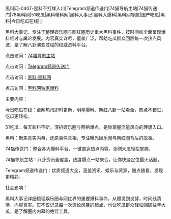 #
黑料网-0407-黑料不打烊入口|Telegram频道传送门|74猫导航主站|74猫传送门|78黑料网|51吃瓜|黑料曝料网|黑料大事记|黑料大爆料|黑料网导航|国产吃瓜|黑料|今日吃瓜在线|lj

黑料大事记，专注于整理娱乐圈与网红圈历史重大黑料事件，按时间线全面呈现爆料经过与舆论发展。内容真实详尽，覆盖广泛，帮助吃瓜群众回顾每一次热点风波，是了解八卦演变过程的权威资料平台。


点击访问：<a href="https://74mao.com/">74猫导航主站</a>

点击访问：<a href="https://74mao.com/">Telegram频道传送门</a>

点击访问：<a href="https://haef.pages.dev/">黑料·黑料网</a>

点击访问：<a href="https://tyer.pages.dev/">黑料网独家爆料</a>


主要内容：

今日吃瓜在线：全网热讯即时更新，明星爆料、网红八卦一站看全，热点不错过，吃瓜更轻松。

51吃瓜：每天新料不断，深扒娱乐圈与网络爆点，是你掌握流量风向的理想入口。

黑料：聚焦真实内幕，还原事件真相，专注曝光娱乐圈与网红圈背后的故事。

74猫传送门：整合各大爆料平台，一键直达热点内容，全网大瓜轻松掌握。

74猫导航主站：八卦资讯全覆盖，热度爆点一站聚合，让你快速定位最火话题。

Telegram频道传送门：优质频道大全，涵盖资讯、娱乐与资源，随点随看，发现更精彩。

社会影响：

黑料大事记详细梳理娱乐圈与网红界的重要爆料事件，从爆发到发酵，时间线清晰，内容真实。它不仅记录每一次舆论风暴的起点，也让吃瓜群众轻松回顾往年大瓜，是了解圈内内幕的绝佳工具。

<span style="display:none;">[Canonical link](）</span>
